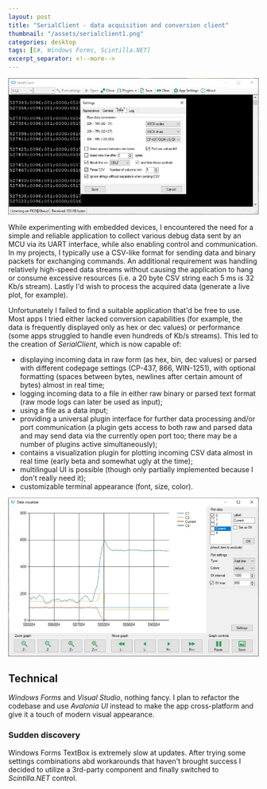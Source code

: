 ```yaml
---
layout: post
title: "SerialClient - data acquisition and conversion client"
thumbnail: "/assets/serialclient1.png"
categories: desktop
tags: [C#, Windows Forms, Scintilla.NET]
excerpt_separator: <!--more-->
---
```


![SerialClient main window screenshot](/assets/serialclient1.png)

While experimenting with embedded devices, I encountered the need for a simple and reliable application to collect various debug data sent by an MCU via its UART interface, while also enabling control and communication. In my projects, I typically use a CSV-like format for sending data and binary packets for exchanging commands. An additional requirement was handling relatively high-speed data streams without causing the application to hang or consume excessive resources (i.e. a 20 byte CSV string each 5 ms is 32 Kb/s stream). Lastly I'd wish to process the acquired data (generate a live plot, for example).
<!--more-->

Unfortunately I failed to find a suitable application that'd be free to use. Most apps I tried either lacked conversion capabilities (for example, the data is frequently displayed only as hex or dec values) or performance (some apps struggled to handle even hundreds of Kb/s streams). This led to the creation of *SerialClient*, which is now capable of:
- displaying incoming data in raw form (as hex, bin, dec values) or parsed with different codepage settings (CP-437, 866, WIN-1251), with optional formatting (spaces between bytes, newlines after certain amount of bytes) almost in real time;
- logging incoming data to a file in either raw binary or parsed text format (raw mode logs can later be used as input);
- using a file as a data input;
- providing a universal plugin interface for further data processing and/or port communication (a plugin gets access to both raw and parsed data and may send data via the currently open port too; there may be a number of plugins active simultaneously);
- contains a visualization plugin for plotting incoming CSV data almost in real time (early beta and somewhat ugly at the time);
- multilingual UI is possible (though only partially implemented because I don't really need it);
- customizable terminal appearance (font, size, color). 

![SerialClient plot plugin screenshot](/assets/serialclient2.png)

## Technical

*Windows Forms* and *Visual Studio*, nothing fancy. I plan to refactor the codebase and use *Avalonia UI* instead to make the app cross-platform and give it a touch of modern visual appearance.

### Sudden discovery

Windows Forms TextBox is extremely slow at updates. After trying some settings combinations abd workarounds that haven't brought success I decided to utilize a 3rd-party component and finally switched to *Scintilla.NET* control.
